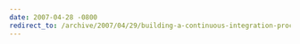 ```yaml
---
date: 2007-04-28 -0800
redirect_to: /archive/2007/04/29/building-a-continuous-integration-process-in-an-hour-on-dnrtv.aspx/
---
```

